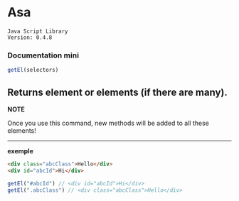 # Asa
    Java Script Library
    Version: 0.4.8




### Documentation mini

```javascript
getEl(selectors)
``` 
Returns element or elements (if there are many).
---
**NOTE**

Once you use this command, new methods will be added to all these elements!

---

**exemple**
```html
<div class="abcClass">Hello</div>
<div id="abcId">Hi</div>
```
```javascript
getEl("#abcId") // <div id="abcId">Hi</div>
getEl(".abcClass") // <div class="abcClass">Hello</div>
```
 

